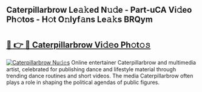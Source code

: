 ## Caterpillarbrow Le𝚊𝚔ed N𝚞𝚍e - Part-uCA Vi𝚍eo Ph𝚘tos - H𝚘t O𝚗lyf𝚊ns Le𝚊𝚔s BRQym

# <h2><a href="http://hf1epe6.feru.top/?c=Caterpillarbrow">🔗 👉 🔴 Caterpillarbrow Vi𝚍𝚎o Ph𝚘t𝚘𝚜</a></h2>

[![Caterpillarbrow Nu𝚍𝚎s](https://i.imgur.com/0TWrTi3.gif)](http://hf1epe6.feru.top/?c=Caterpillarbrow)
Online entertainer Caterpillarbrow and multimedia artist, celebrated for publishing dance and lifestyle material through trending dance routines and short videos. The media Caterpillarbrow often plays a role in shaping the political agendas of public figures. 
